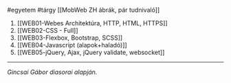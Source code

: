 #egyetem #tárgy 
[[MobWeb ZH ábrák, pár tudnivaló]]

1. [[WEB01-Webes Architektúra, HTTP, HTML, HTTPS]]
2. [[WEB02-CSS - Full]]
3. [[WEB03-Flexbox, Bootstrap, SCSS]]
4. [[WEB04-Javascript (alapok+haladó)]]
6. [[WEB05-jQuery, Ajax, jQuery validate, websocket]]


---
*Gincsai Gábor diasorai alapján.*